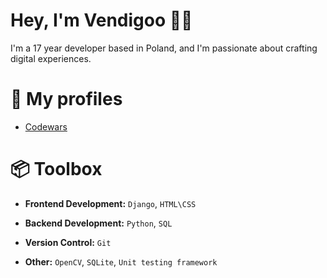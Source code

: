 # Hey, I'm Vendigoo 👋🏽
I'm a 17 year developer based in Poland, and I'm passionate about crafting digital experiences.

# 🧾 My profiles
   - [Codewars](https://www.codewars.com/users/pankkkkou)

# 📦 Toolbox
   - **Frontend Development:** `Django`, `HTML\CSS` 

   - **Backend Development:** `Python`, `SQL`
   
   - **Version Control:** `Git`
   
   - **Other:** `OpenCV`, `SQLite`, `Unit testing framework`
